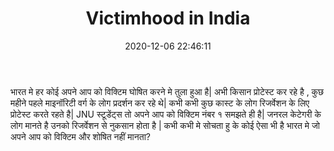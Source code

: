 ﻿---
layout: post
title:  "Victimhood in India"
date:   2020-12-06 22:46:11
categories: general
---
भारत मे हर कोई अपने आप को विक्टिम घोषित करने मे तुला हुआ है| अभी किसान प्रोटेस्ट कर रहे है , कुछ महीने पहले माइनॉरिटी वर्ग के लोग प्रदर्शन कर रहे थे| कभी कभी कुछ कास्ट के लोग रिजर्वेशन के लिए प्रोटेस्ट करते रहते है| JNU स्टूडेंट्स तो अपने आप को विक्टिम नंबर १ समझते ही है|  जनरल केटेगरी के लोग मानते है उनको रिजर्वेशन से नुकसान होता है | कभी कभी मे सोचता हु के कोई ऐसा भी है भारत मे जो अपने आप को विक्टिम और शोषित  नहीं मानता?


